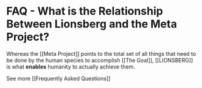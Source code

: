 # FAQ - What is the Relationship Between Lionsberg and the Meta Project?

Whereas the [[Meta Project]] points to the total set of all things that need to be done by the human species to accomplish [[The Goal]], [[LIONSBERG]] is what **enables** humanity to actually achieve them. 

See more [[Frequently Asked Questions]]  